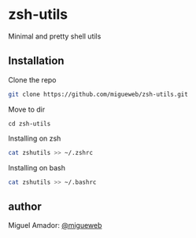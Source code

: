 # zsh-utils
Minimal and pretty shell utils

## Installation

Clone the repo
```bash
git clone https://github.com/migueweb/zsh-utils.git
```

Move to dir
```
cd zsh-utils
```

Installing on zsh
```sh
cat zshutils >> ~/.zshrc
```

Installing on bash
```sh
cat zshutils >> ~/.bashrc
```

## author
Miguel Amador: [@migueweb](https://github.com/migueweb)